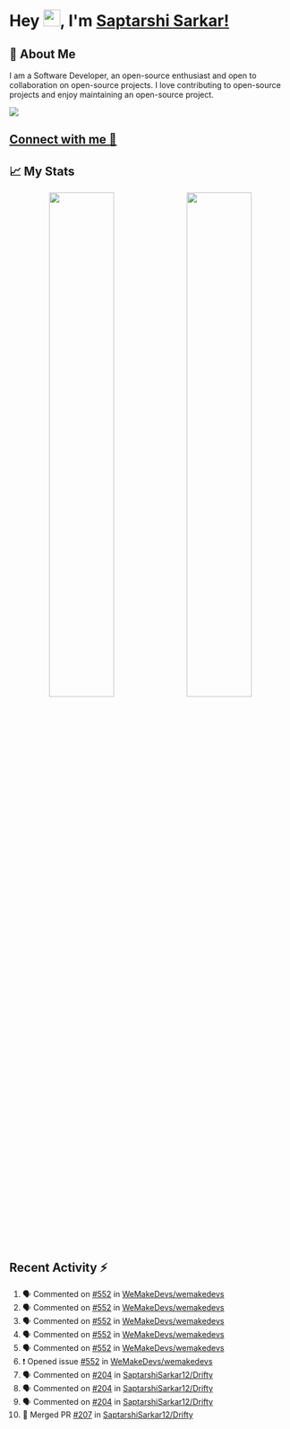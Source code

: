 # Hey <img src="https://github.com/TheDudeThatCode/TheDudeThatCode/blob/master/Assets/Hi.gif" width="30">, I'm [Saptarshi Sarkar!](https://bio.link/saptarshi) 

## 🚀 About Me
I am a Software Developer, an open-source enthusiast and open to collaboration on open-source projects. 
I love contributing to open-source projects and enjoy maintaining an open-source project.

![](https://visitor-badge.laobi.icu/badge?page_id=saptarshisarkar12.saptarshisarkar12)

## [Connect with me 💬](https://bio.link/saptarshi) 

## 📈 My Stats
<p align="center">	
  <img width="48%" src="https://github-readme-stats.vercel.app/api?username=saptarshisarkar12&show_icons=true&theme=tokyonight" />
  <img width="48%" src="https://github-readme-streak-stats.herokuapp.com/?user=saptarshisarkar12&theme=tokyonight" />
</p>

## Recent Activity :zap:
<!--START_SECTION:activity-->
1. 🗣 Commented on [#552](https://github.com/WeMakeDevs/wemakedevs/issues/552) in [WeMakeDevs/wemakedevs](https://github.com/WeMakeDevs/wemakedevs)
2. 🗣 Commented on [#552](https://github.com/WeMakeDevs/wemakedevs/issues/552) in [WeMakeDevs/wemakedevs](https://github.com/WeMakeDevs/wemakedevs)
3. 🗣 Commented on [#552](https://github.com/WeMakeDevs/wemakedevs/issues/552) in [WeMakeDevs/wemakedevs](https://github.com/WeMakeDevs/wemakedevs)
4. 🗣 Commented on [#552](https://github.com/WeMakeDevs/wemakedevs/issues/552) in [WeMakeDevs/wemakedevs](https://github.com/WeMakeDevs/wemakedevs)
5. 🗣 Commented on [#552](https://github.com/WeMakeDevs/wemakedevs/issues/552) in [WeMakeDevs/wemakedevs](https://github.com/WeMakeDevs/wemakedevs)
6. ❗️ Opened issue [#552](https://github.com/WeMakeDevs/wemakedevs/issues/552) in [WeMakeDevs/wemakedevs](https://github.com/WeMakeDevs/wemakedevs)
7. 🗣 Commented on [#204](https://github.com/SaptarshiSarkar12/Drifty/issues/204) in [SaptarshiSarkar12/Drifty](https://github.com/SaptarshiSarkar12/Drifty)
8. 🗣 Commented on [#204](https://github.com/SaptarshiSarkar12/Drifty/issues/204) in [SaptarshiSarkar12/Drifty](https://github.com/SaptarshiSarkar12/Drifty)
9. 🗣 Commented on [#204](https://github.com/SaptarshiSarkar12/Drifty/issues/204) in [SaptarshiSarkar12/Drifty](https://github.com/SaptarshiSarkar12/Drifty)
10. 🎉 Merged PR [#207](https://github.com/SaptarshiSarkar12/Drifty/pull/207) in [SaptarshiSarkar12/Drifty](https://github.com/SaptarshiSarkar12/Drifty)
<!--END_SECTION:activity-->
